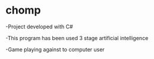 chomp
=====

-Project developed with C#

-This program has been used 3 stage artificial intelligence

-Game playing against to computer user

